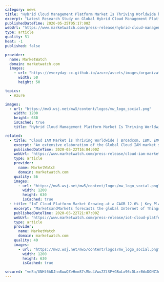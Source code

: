 ```yaml
---
category: news
title: "Hybrid Cloud Management Platform Market Is Thriving Worldwide by 2025 | Microsoft, IBM, Dell"
excerpt: "Latest Research Study on Global Hybrid Cloud Management Platform Market published by AMA, offers a detailed overview of the factors influencing the global business scope.Global Hybrid Cloud Management Platform Market research report shows the latest market insights with upcoming trends and breakdown of the products and services."
publishedDateTime: 2020-05-25T05:17:00Z
webUrl: "https://www.marketwatch.com/press-release/hybrid-cloud-management-platform-market-is-thriving-worldwide-by-2025-microsoft-ibm-dell-2020-05-25"
type: article
quality: 51
heat: -1
published: false

provider:
  name: MarketWatch
  domain: marketwatch.com
  images:
    - url: "https://everyday-cc.github.io/azure/assets/images/organizations/marketwatch.com-50x50.jpg"
      width: 50
      height: 50

topics:
  - Azure

images:
  - url: "https://mw3.wsj.net/mw5/content/logos/mw_logo_social.png"
    width: 1200
    height: 630
    isCached: true
    title: "Hybrid Cloud Management Platform Market Is Thriving Worldwide by 2025 | Microsoft, IBM, Dell"

related:
  - title: "Cloud IAM Market is Thriving Worldwide | Broadcom, IBM, EMC, Intel, Microsoft, Dell"
    excerpt: "An extensive elaboration of the Global Cloud IAM market strategy of the industry players in"
    publishedDateTime: 2020-05-22T16:04:00Z
    webUrl: "https://www.marketwatch.com/press-release/cloud-iam-market-is-thriving-worldwide-broadcom-ibm-emc-intel-microsoft-dell-2020-05-22"
    type: article
    provider:
      name: MarketWatch
      domain: marketwatch.com
    quality: 56
    images:
      - url: "https://mw3.wsj.net/mw5/content/logos/mw_logo_social.png"
        width: 1200
        height: 630
        isCached: true
  - title: "IoT Cloud Platform Market Growing at a CAGR 12.6% | Key Player AWS, Microsoft, Google, Cisco, IBM"
    excerpt: "MarketsandMarkets forecasts the global Internet of Things (IoT) Cloud Platform Market size to grow from USD 6.4 billion in 2020 to USD 11.5 billion by 2025, at a Compound Annual Growth Rate (CAGR) of 12."
    publishedDateTime: 2020-05-22T21:07:00Z
    webUrl: "https://www.marketwatch.com/press-release/iot-cloud-platform-market-growing-at-a-cagr-126-key-player-aws-microsoft-google-cisco-ibm-2020-05-22"
    type: article
    provider:
      name: MarketWatch
      domain: marketwatch.com
    quality: 49
    images:
      - url: "https://mw3.wsj.net/mw5/content/logos/mw_logo_social.png"
        width: 1200
        height: 630
        isCached: true

secured: "veEa/UNHl6ADJhn8wwQZeHmmS7sMku4VwuZZtSF+GBuLx96cDLxr6WxDONZJmhO9SvFcq9C2NR9WFQyrMkFV50QvAIk8rGy+MlUeUvhO5+j7mDpNaQ5akcVrTZSZIo7pvAzQxFDi5QTtnDh7iNH1Y1z2woB2gwEr7wc86MugiEsosqg2a5OFyXZZRThbrQwS7V59gXJCWdTp8ofWRny2YBBPhGn2w+UF/NBn53l8B652CB3qR2QCaF8vP9OX2i0EbOBT5vY9PPwxcAI0YjKaJrsFaVoMMRJ5i+44id/P3dggsaNme59HC5+VmCrhS7Fx;FNadzX58mS1UKlXBhdSpCA=="
---
```


